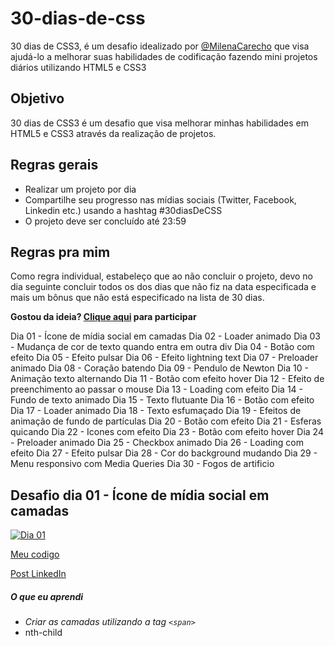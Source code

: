 # 30-dias-de-css

30 dias de CSS3, é um desafio idealizado por [@MilenaCarecho](https://twitter.com/MilenaCarecho)   que visa ajudá-lo a melhorar suas habilidades de codificação fazendo mini projetos diários utilizando HTML5 e CSS3

## Objetivo

30 dias de CSS3 é um desafio que visa melhorar minhas habilidades em HTML5 e CSS3 através da realização de projetos.



## Regras gerais

- Realizar um projeto por dia
- Compartilhe seu progresso nas mídias sociais (Twitter, Facebook, Linkedin etc.) usando a hashtag #30diasDeCSS
- O projeto deve ser concluído até 23:59

## Regras pra mim

Como regra individual, estabeleço que  ao não concluir o projeto, devo no dia seguinte concluir todos os dos dias que não fiz na data especificada e mais um bônus que não está especificado na lista de 30 dias.



**Gostou da ideia? [Clique aqui](https://github.com/MilenaCarecho/30diasDeCSS/issues/1) para participar**



Dia 01 - Ícone de mídia social em camadas
Dia 02 - Loader animado
Dia 03 - Mudança de cor de texto quando entra em outra div
Dia 04 - Botão com efeito
Dia 05 - Efeito pulsar
Dia 06 - Efeito lightning text
Dia 07 - Preloader animado
Dia 08 - Coração batendo
Dia 09 - Pendulo de Newton
Dia 10 - Animação texto alternando
Dia 11 - Botão com efeito hover
Dia 12 - Efeito de preenchimento ao passar o mouse
Dia 13 - Loading com efeito
Dia 14 - Fundo de texto animado
Dia 15 - Texto flutuante
Dia 16 - Botão com efeito
Dia 17 - Loader animado
Dia 18 - Texto esfumaçado
Dia 19 - Efeitos de animação de fundo de partículas
Dia 20 - Botão com efeito
Dia 21 - Esferas quicando
Dia 22 - Icones com efeito
Dia 23 - Botão com efeito hover
Dia 24 - Preloader animado
Dia 25 - Checkbox animado
Dia 26 - Loading com efeito
Dia 27 - Efeito pulsar
Dia 28 - Cor do background mudando
Dia 29 - Menu responsivo com Media Queries
Dia 30 - Fogos de artificio

## Desafio dia 01 - Ícone de mídia social em camadas

[![Dia 01](https://user-images.githubusercontent.com/37448340/88348819-d38d7000-cd24-11ea-99d1-39b04afb77f2.gif)](https://user-images.githubusercontent.com/37448340/88348819-d38d7000-cd24-11ea-99d1-39b04afb77f2.gif)

[Meu codigo](https://github.com/rockiir/30-dias-de-css/tree/main/Desafio%201%20-%20%20%C3%8Dcone%20de%20m%C3%ADdia%20social%20em%20camadas)

[Post LinkedIn](https://www.linkedin.com/posts/raquel-matos-mauricio_30diasdecss-devs-css-activity-6768744619153870848-GO9d)

##### O que eu aprendi

- *Criar as camadas utilizando a tag `<span>`*
- nth-child